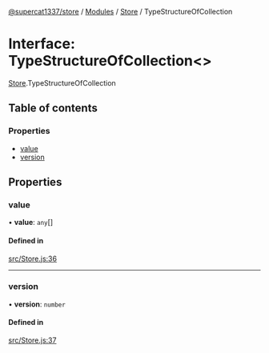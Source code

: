 [@supercat1337/store](../README.md) / [Modules](../modules.md) / [Store](../modules/Store.md) / TypeStructureOfCollection

# Interface: TypeStructureOfCollection\<\>

[Store](../modules/Store.md).TypeStructureOfCollection

## Table of contents

### Properties

- [value](Store.TypeStructureOfCollection.md#value)
- [version](Store.TypeStructureOfCollection.md#version)

## Properties

### value

• **value**: `any`[]

#### Defined in

[src/Store.js:36](https://github.com/supercat911/store/blob/e30e5a0d313f7eb1d078bc4bf75a36345baa8a01/src/Store.js#L36)

___

### version

• **version**: `number`

#### Defined in

[src/Store.js:37](https://github.com/supercat911/store/blob/e30e5a0d313f7eb1d078bc4bf75a36345baa8a01/src/Store.js#L37)
